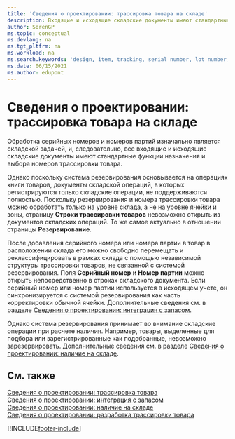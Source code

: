 ```yaml
---
title: 'Сведения о проектировании: трассировка товара на складе'
description: Входящие и исходящие складские документы имеют стандартные функции для присвоения и выбора номеров отслеживания товаров.
author: SorenGP
ms.topic: conceptual
ms.devlang: na
ms.tgt_pltfrm: na
ms.workload: na
ms.search.keywords: 'design, item, tracking, serial number, lot number, outbound documents'
ms.date: 06/15/2021
ms.author: edupont
---
```

# Сведения о проектировании: трассировка товара на складе
Обработка серийных номеров и номеров партий изначально является складской задачей, и, следовательно, все входящие и исходящие складские документы имеют стандартные функции назначения и выбора номеров трассировки товара.  

Однако поскольку система резервирования основывается на операциях книги товаров, документы складской операций, в которых регистрируются только складские операции, не поддерживаются полностью. Поскольку резервирования и номера трассировки товара можно обработать только на уровне склада, а не на уровне ячейки и зоны, страницу **Строки трассировки товаров** невозможно открыть из документов складских операций. То же самое актуально в отношении страницы **Резервирование**.  

После добавления серийного номера или номера партии в товар в расположении склада его можно свободно перемещать и реклассифицировать в рамках склада с помощью независимой структуры трассировки товаров, не связанной с системой резервирования. Поля **Серийный номер** и **Номер партии** можно открыть непосредственно в строках складского документа. Если серийный номер или номер партии используется в исходящем учете, он синхронизируется с системой резервирования как часть корректировки обычной ячейки. Дополнительные сведения см. в разделе [Сведения о проектировании: интеграция с запасом](design-details-integration-with-inventory.md).  

Однако система резервирования принимает во внимание складские операции при расчете наличия. Например, товары, выделенные для подбора или зарегистрированные как подобранные, невозможно зарезервировать. Дополнительные сведения см. в разделе [Сведения о проектировании: наличие на складе](design-details-availability-in-the-warehouse.md).

## См. также  
[Сведения о проектировании: трассировка товара](design-details-item-tracking.md)  
[Сведения о проектировании: интеграция с запасом](design-details-integration-with-inventory.md)  
[Сведения о проектировании: наличие на складе](design-details-availability-in-the-warehouse.md)  
[Сведения о проектировании: разработка трассировки товара](design-details-item-tracking-design.md)


[!INCLUDE[footer-include](includes/footer-banner.md)]